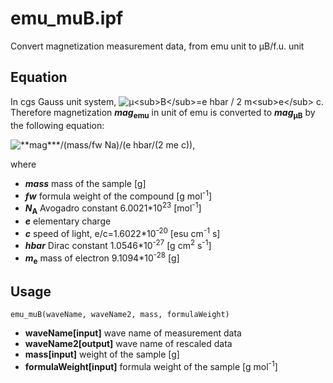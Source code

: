 # emu_muB.ipf
Convert magnetization measurement data, from emu unit to &mu;B/f.u. unit

## Equation
In cgs Gauss unit system,
<img src="https://latex.codecogs.com/svg.latex?\inline&space;\dpi{300}&space;\fn_cm&space;\mu_B=\frac{e\hbar}{2m_ec}" alt="&mu;<sub>B</sub>=e hbar / 2 m<sub>e</sub> c">.
Therefore magnetization ***mag*<sub>emu</sub>** in unit of emu is converted to ***mag*<sub>&mu;B</sub>** by the following equation:

<img src="https://latex.codecogs.com/svg.latex?\dpi{300}&space;\fn_cm&space;mag_\mathrm{\mu&space;B}=\frac{mag_\text{emu}}{\dfrac{mass}{fw}\times&space;N_\text{A}\cdot&space;\dfrac{e\hbar}{2m_\text{e}c}}" alt="**mag***/(mass/fw Na)/(e hbar/(2 me c))">, 

where
- ***mass*** mass of the sample [g]
- ***fw*** formula weight of the compound [g mol<sup>-1</sup>]
- ***N*<sub>A</sub>** Avogadro constant 6.0021\*10<sup>23</sup> [mol<sup>-1</sup>]
- ***e*** elementary charge
- ***c*** speed of light, e/c=1.6022\*10<sup>-20</sup> [esu cm<sup>-1</sup> s]
- ***hbar*** Dirac constant 1.0546\*10<sup>-27</sup> [g cm<sup>2</sup> s<sup>-1</sup>]
- ***m*<sub>e</sub>** mass of electron 9.1094\*10<sup>-28</sup> [g]

## Usage
```
emu_muB(waveName, waveName2, mass, formulaWeight)
```
- **waveName[input]** wave name of measurement data
- **waveName2[output]** wave name of rescaled data
- **mass[input]** weight of the sample [g]
- **formulaWeight[input]** formula weight of the sample [g mol<sup>-1</sup>]
